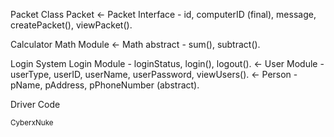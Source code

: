 Packet Class
Packet <- Packet Interface - id, computerID (final), message, createPacket(), viewPacket().

Calculator 
Math Module <- Math abstract - sum(), subtract().

Login System
Login Module - loginStatus, login(), logout(). <- User Module - userType, userID, userName, userPassword, viewUsers(). <- Person - pName, pAddress, pPhoneNumber (abstract). 

Driver Code

<sup>CyberxNuke</sup>
